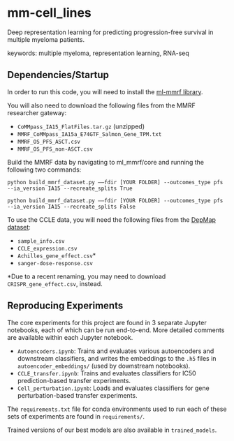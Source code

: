 # mm-cell_lines

Deep representation learning for predicting progression-free survival in multiple myeloma patients.

keywords: multiple myeloma, representation learning, RNA-seq

## Dependencies/Startup
In order to run this code, you will need to install the [ml-mmrf library](https://github.com/clinicalml/ml_mmrf). 

You will also need to download the following files from the MMRF researcher gateway:
- `CoMMpass_IA15_FlatFiles.tar.gz` (unzipped)
- `MMRF_CoMMpass_IA15a_E74GTF_Salmon_Gene_TPM.txt`
- `MMRF_OS_PFS_ASCT.csv`
- `MMRF_OS_PFS_non-ASCT.csv`

Build the MMRF data by navigating to ml_mmrf/core and running the following two commands:

`python build_mmrf_dataset.py ––fdir [YOUR FOLDER] --outcomes_type pfs --ia_version IA15 --recreate_splits True`

`python build_mmrf_dataset.py ––fdir [YOUR FOLDER] --outcomes_type pfs --ia_version IA15 --recreate_splits False`


To use the CCLE data, you will need the following files from the [DepMap dataset](https://depmap.org/portal/download/):
- `sample_info.csv`
- `CCLE_expression.csv`
- `Achilles_gene_effect.csv`*
- `sanger-dose-response.csv`

*Due to a recent renaming, you may need to download `CRISPR_gene_effect.csv`, instead.


## Reproducing Experiments
The core experiments for this project are found in 3 separate Jupyter notebooks, each of which can be run end-to-end. More detailed comments are available within each Jupyter notebook.
- `Autoencoders.ipynb`: Trains and evaluates various autoencoders and downstream classifiers, and writes the embeddings to the `.h5` files in `autoencoder_embeddings/` (used by downstream notebooks).
- `CCLE_transfer.ipynb`: Trains and evaluates classifiers for IC50 prediction-based transfer experiments.
- `Cell_perturbation.ipynb`: Loads and evaluates classifiers for gene perturbation-based transfer experiments.

The `requirements.txt` file for conda environments used to run each of these sets of experiments are found in `requirements/`.

Trained versions of our best models are also available in `trained_models`.

